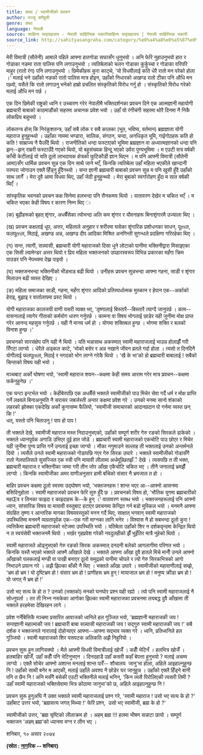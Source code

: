 ```yaml
---
title: कथा / स्वामीजीको प्रवचन
author: मञ्जु काँचुली
genre: कथा
language: नेपाली
source: साहित्य सङ्ग्रहालय - नेपाली साहित्यिक भकारीसाहित्य सङ्ग्रहालय | नेपाली साहित्यिक भकारी
source_link: http://sahityasangraha.com/category/%e0%a4%a8%e0%a5%87%e0%a4%aa%e0%a4%be%e0%a4%b2%e0%a5%80-%e0%a4%97%e0%a4%a6%e0%a5%8d%e0%a4%af/%e0%a4%a8%e0%a5%87%e0%a4%aa%e0%a4%be%e0%a4%b2%e0%a5%80-%e0%a4%95%e0%a4%a5%e0%a4%be/
---
```


मेरी विमात्री (सौतेनी) आमाले पहिले आफ्ना हातगोडा सफासँग धुनुभयो । अनि फेरि नुहाउनुभयो हात र गोडाका नङमा राता पालिस पनि लगाउनुभयो । त्यतिबेलाको चलन गोडाका कुर्कुच्चा र गोडाका वरिपरि माहुर (रातो रंग) पनि लगाउनुभयो । छिमेकीहरू कुरा काट्थे, 'यो विधवीलाई कति धेरै रातो मन परेको होला ।' मलाई भने उहाँको नङको रातो पालिस मात्र होइन, उहाँको निधारको अखण्ड रातो टीका पनि औधि मन पथ्र्यो, यसैले कि रातो लगाउनु भनेको हाम्रो प्रचलित संस्कृतिको विरोध गर्नु हो । संस्कृतिको विरोध गरेको मलाई औधि मन पर्छ ।

एक दिन छिमेकी राष्ट्रको ध्वनि र उच्चारण गरेर नेपालीमै भक्तिदर्शनका प्रवचन दिने एक आत्मज्ञानी महायोगी ब्रह्मचारी बाबाको काठमाडौंको सहरमा अचानक प्रवेश भयो । उहाँ यो रंगीचंगी सहरमा थोरै दिनमा नै निकै लोकप्रिय बन्नुभयो ।

लोकतन्त्र होस् कि निरंकुशतन्त्र, उहाँ सबै लोक र सबै कालका (भूत, भविष्य, वर्तमान) ब्रह्मज्ञाता योगी महाराज हुनुहुन्थ्यो । उहाँका नाममा भण्डारा, सालिक, संगठन, चन्दा, अनधिकृत भूमि, गाईगोठहरू कति हो कति ! साम्राज्य नै फैलँदै थियो । राजनीतिको धन्दा फस्टाएको भूमिमा ब्रह्मज्ञान वा अध्यात्मज्ञानको धन्दा पनि झन्--झन् राम्ररी फस्टाउँदै गएको थियो, यो बहुसंख्यक हिन्दू भएको उर्वरा पुण्यभूमिमा । म एउटी सत्र वर्षकी काँची केटीलाई यो यति ठूलो लाभदायक क्षेत्रको फुटिकौडी ज्ञान थिएन । म पनि आफ्नी विमात्री (सौतेनी आमा)सँग धार्मिक प्रवचन सुन्न एक दिन साथै जाने भएँ, किनकि त्यतिबेला उहाँ महिला भएकीले खान्दानी परम्परा जोगाउन एक्लै हिँड्नु हुँदैनथ्यो । सन्त ज्ञानी ब्रह्मचारी बाबाको प्रवचन सुन्न म पनि खुसी हुँदै उहाँको साथ लागेँ । मेरा दुवै आमा विधवा थिए, उहाँ जेठी हुनुहुन्थ्यो । मेरा बुबाको स्वर्गारोहण हुँदा म सात वर्षकी थिएँ ।

सांस्कृतिक भवनको प्रवचन कक्ष सिनेमा हलभन्दा पनि रौनकमय थियो । वातावरण देखेर म चकित भएँ । म चकित भएका केही विषय र कारण निम्न थिए ः

(क) बूढीहरूको बृहत् शृंगार, अधबैँसेका त्योभन्दा अलि कम शृंगार र यौवनाहरू बिनाशृंगारमै उज्याला थिए ।

(ख) प्रवचन कक्षलाई धूप, अत्तर, महिलाले अनुहार र शरीरमा घसेका शृंगारिक प्रशोधनका साधन, पूmल, फलपूmल, मिठाई, अखण्ड अन्न, अखण्ड दीप आदिका मिश्रित अनगिन्ती सुगन्धले प्रदक्षिणा गरिरहेका थिए ।

(ग) सन्त, त्यागी, सन्न्यासी, ब्रह्मचारी योगी महाराजको दिसा धुने लोटाको पानीमा भक्तिनीद्वारा मिसाइएका एक सिसी ल्यामेन्डर अत्तर थियो र प्रिय महिला भक्तजनको उपहारस्वरूप विभिन्न प्रकारका महँगा क्रिम पाउडर पनि नेपथ्यमा देख्न पाइयो ।

(घ) भक्तजनभन्दा भक्तिनीको भीडभाड बढी थियो । उनीहरू प्रवचन सुन्नभन्दा आफ्ना गहना, साडी र शृंगार मिलाउन बढी व्यस्त देखिए ।

(ङ) महिला समाजका साडी, गहना, महँगा शृंगार आदिको प्रतिस्पर्धात्मक मुस्कान र हेपान एक--अर्काको हेराइ, बुझाइ र वार्तालापमा प्रस्ट थियो ।

योगी महाराजका कालजयी वाणी यसरी व्यक्त भए, 'तृष्णालाई बिस्तारै--बिस्तारै त्याग्दै जानुपर्छ । काम--वासनालाई त्यागेर गीताको कर्मयोग धारण गर्नुपर्छ । कामना वा विषय भोगलाई छाडेर यही जुनीमा मोक्ष प्राप्त गरेर आनन्द महसुस गर्नुपर्छ । यही नै मानव धर्म हो । योगमा शक्तिबल हुन्छ । भोगमा शक्ति र बलको विनाश हुन्छ ।'

प्रवचनको सारसंक्षेप पनि यही नै थियो । यति भन्नासाथ अकस्मात् स्वामी महाराजलाई भाउन्न होलाझैँ गरी रिँगटा लाग्यो । धेरैले अड्कल काटे, 'भोको बसेर र अन्न नखाने जीवन व्रतले गर्दा होला । त्यसो त दिनदिनै योगीलाई फलपूmल, मिठाई र नगदको भोग लाग्ने गरेकै थियो । 'खै के भा'को हो ब्रह्मचारी बाबालाई ! सबैको चिन्ताको विषय यही भयो ।

मञ्चबाट अर्को घोषणा भयो, 'स्वामी महाराज शयन--कक्षमा केही समय आराम गरेर मात्र प्रवचन--कक्षमा फर्कनुहुनेछ ।'

एक घन्टा इन्टर्भल भयो । केहीबेरपछि एक अधबैँसे भक्तले स्वामीजीको पाउ मिचेर सेवा गर्दै धर्म र मोक्ष प्राप्ति गर्ने लक्ष्यले बिनाअनुमति नै सरासर जबर्जस्ती अन्तर कक्षमा प्रवेश गरे । उनको मनमा सानो शंकाको लहरको झोक्का एकदेखि अर्को कुनासम्म फैलियो, 'स्वामीजी समाचारको आदानप्रदान पो गर्नमा व्यस्त छन् कि !'  
धत्, यस्तो पनि चिताउनु ! पाप हो पाप !

ती भक्तले देखे, स्वामीजी महाराज मस्त निदाउनुभएको, उहाँको सम्पूर्ण शरीर गेरु रङको सिरकले ढाकेको । भक्तले ध्यानपूर्वक अगाडि उभिएर दुई हात जोडे । ब्रह्मचारी स्वामी महाराजको एकचोटि पाउ छोएर र मिचेर यही जुनीमा पुण्य प्राप्ति गर्ने उनलाई इच्छा जाग्यो । मौका नगुमाउने सल्लाह ती भक्तलाई उनको अन्तर्मनले दियो । त्यसैले उनले स्वामी महाराजको गोडापछि गएर गेरु सिरक उघारे । भक्तले स्वामीजीको गोडासँगै रातो नेलपालिसले सुसज्जित एक स्त्री पनि मायावी लीलामा अर्धमूच्र्छितझँै देखे । त्यसपछि त ती भक्त, ब्रह्मचारी महाराज र भक्तिनीका जम्मा गरी तीन जोर आँखा एकैचोटि चकित भए । तीनै जनालाई भ्रमझैँ लाग्यो । किनकि स्वामीजीका अमर वाणीअनुसार हामी बाँचेको संसार नै भ्रमजाल त हो ।

बाहिर प्रवचन कक्षमा ठूलो स्वरमा उद्घोषण भयो, 'भक्तजनहरू ! शान्त भएर आ--आफ्नो आसनमा बसिदिनुहोला । स्वामी महाराजको प्रवचन फेरि सुरु हुँदै छ । प्रवचनको विषय हो, 'भौतिक युगमा ब्रह्मचारीको महŒव र तिनका फाइदा र काइदाहरू के--के हुन् ।' वातावरण स्तब्ध भयो । भक्तजनहरूलाई पनि आफ्नो ध्यान, सांसारिक विषय वा मायावी वस्तुबाट हटाएर प्रवचनमा केन्द्रित गर्न बडो मुस्किल भयो । मनमनै आफ्ना संग्रहित तृष्णा र आन्तरिक मागका विषयवस्तुको मनन गर्दै थिए, साक्षात् भगवान् स्वामी महाराजको उपस्थितिमा मनमनै व्यग्रतापूर्वक एक--एक गरी माग्नका लागि भनेर । विश्वास नै हो सबभन्दा ठूलो कुरा ! त्यत्तिकैमा ब्रह्मचारी महाराजको स्टेजमा उपस्थिति भयो । यतिबेला उहाँको शिर न दर्शकवृन्दमा केन्द्रित थियो न त स्वयंसेवी भक्तजनमै थियो । भर्खर गृहप्रवेश गरेकी नवदुलहीको झैँ भुइँतिर मात्रै नुहेको थियो ।

स्वामी महाराजले ओढ्नुभएको गेरु रङको सिरक अकस्मात् दनदनी बलेको आगलागीमा परिणत भयो । किनकि यस्तै भएको भक्तले आफ्नै आँखाले देखे । भक्तले आफ्ना आँखा दुवै हातले मिचे मानौँ उनले आफ्नो आँखाको पलकलाई मण्डी वा पाखी बनाएर ठूलो समुद्रको पानीमा चोपले र त्यो गेरु सिरकभित्रको आगो निभाउने प्रयत्न गरे । अझै झिल्का बाँकी नै थिए । भक्तले आँखा उघारे । स्वामीजीको महावाणीलाई सम्झे, 'भ्रम हो भ्रम ! यो दृष्टिभ्रम हो ! संसार भ्रम हो ! प्राणीहरू भ्रम हुन् ! मायाजाल भ्रम हो ! मनुष्य क्रीडा भ्रम हो ! यो जगत् नै भ्रम हो !'

उसो भए सत्य के हो त ? उनको (भक्तको) मनको घनघोर प्रश्न यही रह्यो । त्यो पनि स्वामी महाराजलाई नै सोध्नुपर्ला । तर ती निभ्न नसकेका आगोका झिल्का स्वामी महाराजका प्रवचनमा लयबद्ध दुवै आँखामा ती भक्तले हरहमेसा देखिरहन लागे ।

प्रवेश गर्नेबित्तिकै मञ्चमा प्रसारित आवाजको ध्वनिले हल गुञ्जित भयो, 'ब्रह्मज्ञानी महाराजकी जय ! सन्तज्ञानी महात्माकी जय ! ब्रह्मचारी बाबा सन्न्यासी महाराजकी जय ! सद्गुरु स्वामी महाराजकी जय !' सबै दर्शक र भक्तजनले नारालाई दोहोर्‍याएर आफ्ना--आफ्ना सद्भाव व्यक्त गरे । ध्वनि, प्रतिध्वनिले हल गुञ्जियो । स्वामी महाराजको शिर यसपटक अलिकति अझै निहुरियो ।

प्रवचन सुरू हुन लागिसक्यो । मैले आफ्नी विधवी विमात्रीलाई खोजेँ । कहीँ भेटिनँ । हलभित्र खोजेँ । हलबाहिर खोजेँ, उहाँ कहीँ पनि भेटिनुभएन । दिनदहाडै उहाँ कसरी कहाँ बेपत्ता हुनुभयो ? मलाई अचम्म लाग्यो । एक्लै सोचेर आफ्नो अशान्त मनलाई शान्त पारेँ-- शौचालय  जानु'भा होला, अहिले आइहाल्नुहुन्छ नि ! उहाँको साथी बनेर म आएकी, मलाई उहाँले अवश्य नै छोडेर घर जानुहुन्न । उहाँको एक्लै हिँड्ने बानी पनि त छैन नि ! अनि मसँगै बसेकी एउटी भक्तिनीले मलाई भनिन्, 'किन त्यसै पिरोलिएकी त्यसरी तिमी ? उहाँ स्वामी महाराजको भक्तिसेवामा भित्र कोठामा जानुभा'को छ, अहिले आइहाल्नुहुन्छ नि !

प्रवचन सुरू हुनुअघि नै उक्त भक्तले स्वामी महाराजलाई प्रश्न गरे, 'स्वामी महाराज ! उसो भए सत्य के हो ?' उहाँबाट उत्तर भयो, 'ब्रह्मसत्य जगत् मिथ्या !' फेरि प्रश्न,  उसो भए स्वामीजी, ब्रह्म के हो ?'

स्वामीजीको उत्तर, 'ब्रह्म सृष्टिको लीलाक्रम हो । अहम् ब्रह्म !!! हलमा भीषण सन्नाटा छायो । सम्पूर्ण भक्तजन 'अहम् ब्रह्म'को ध्यानमा मग्न र लीन भए ।

शनिबार, १० असार २०७४

**(स्रोत : [नाग](http://www.nagariknews.com/)रिक -- शनिबार)**
